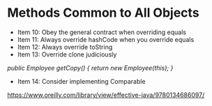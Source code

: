 
# Methods Common to All Objects

* Item 10: Obey the general contract when overriding equals
* Item 11: Always override hashCode when you override equals
* Item 12: Always override toString
* Item 13: Override clone judiciously

<em>
  public Employee getCopy() {  return new Employee(this);  }
</em>
  
* Item 14: Consider implementing Comparable


https://www.oreilly.com/library/view/effective-java/9780134686097/